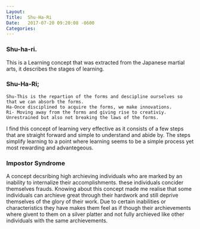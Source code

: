 ```yaml
---
Layout:	
Title:	Shu-Ha-Ri
Date:	2017-07-20 09:20:08 -0600
Categories:	
---
```


### Shu-ha-ri.

This is a Learning concept that was extracted from the Japanese martial arts, it describes the stages of learning.
### Shu-Ha-Ri;
	Shu-This is the repartion of the forms and descipline ourselves so that we can absorb the forms.
	Ha-Once disciplined to acquire the forms, we make innovations.
	Ri-	Moving away from the forms and giving rise to creativiy. Unrestrained but also not breaking the laws of the forms.

I find this concept of learning very effective as it consists of a few steps that are straight forward and simple to understand and abide by. The steps simplify learning to a point where learning seems to be a simple process yet most rewarding and advantegeous.

### Impostor Syndrome
A concept decsribing high archieving individuals who are marked by  an inability to internalize their accomplishments.
these individuals concider themselves frauds. 
Knowing about this concept made me realise that some individuals can archieve great through their hardwork and still deprive themselves of the glory of their work. Due to certain inabilities or characteristics they have makes them feel as if though their archievements where givent to them on a silver platter and not fully archieved like other individuals with the same archievements. 
